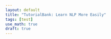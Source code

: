 ```yaml
---
layout: default
title: "TutorialBank: Learn NLP More Easily"
tags: [test]
use_math: true
draft: true
---
```



